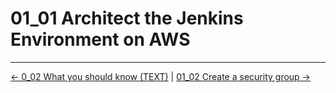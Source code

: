 # 01_01 Architect the Jenkins Environment on AWS

<!-- FooterStart -->
---
[← 0_02 What you should know (TEXT)](../../ch0_introduction/00_02_what_you_should_know_text/README.md) | [01_02 Create a security group →](../01_02_create_a_security_group/README.md)
<!-- FooterEnd -->
